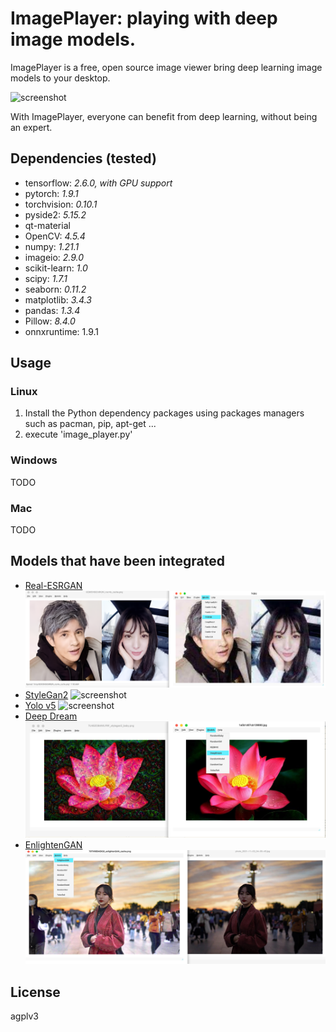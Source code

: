 # ImagePlayer: playing with deep image models.

ImagePlayer is a free, open source image viewer bring deep learning image models to your desktop.


![screenshot](https://raw.githubusercontent.com/fengwang/ImagePlayer/main/misc/screenshot.png)


With ImagePlayer, everyone can benefit from deep learning, without being an expert.


## Dependencies (tested)

+ tensorflow: _2.6.0, with GPU support_
+ pytorch: _1.9.1_
+ torchvision: _0.10.1_
+ pyside2: _5.15.2_
+ qt-material
+ OpenCV: _4.5.4_
+ numpy: _1.21.1_
+ imageio: _2.9.0_
+ scikit-learn: _1.0_
+ scipy: _1.7.1_
+ seaborn: _0.11.2_
+ matplotlib: _3.4.3_
+ pandas: _1.3.4_
+ Pillow: _8.4.0_
+ onnxruntime: 1.9.1

## Usage

### Linux

1. Install the Python dependency packages using packages managers such as pacman, pip, apt-get ...
2. execute 'image_player.py'

### Windows

TODO

### Mac

TODO


## Models that have been integrated


+ [Real-ESRGAN](https://github.com/xinntao/Real-ESRGAN)
![screenshot](https://raw.githubusercontent.com/fengwang/ImagePlayer/main/misc/resr4x.png)
+ [StyleGan2](https://github.com/a312863063/generators-with-stylegan2)
![screenshot](https://raw.githubusercontent.com/fengwang/ImagePlayer/main/misc/screenshot.png)
+ [Yolo v5](https://ultralytics.com/yolov5)
![screenshot](https://raw.githubusercontent.com/fengwang/ImagePlayer/main/misc/yolo_screenshot.png)
+ [Deep Dream](https://en.wikipedia.org/wiki/DeepDream)
![screenshot](https://raw.githubusercontent.com/fengwang/ImagePlayer/main/misc/deepdream_screenshot.png)
+ [EnlightenGAN](https://github.com/VITA-Group/EnlightenGAN)
![screenshot](https://raw.githubusercontent.com/fengwang/ImagePlayer/main/misc/enlightenGAN.png)


## License

agplv3


